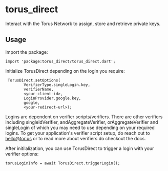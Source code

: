 # torus_direct

Interact with the Torus Network to assign, store and retrieve private keys. 

## Usage 

Import the package:

```
import 'package:torus_direct/torus_direct.dart';
```

Initialize TorusDirect depending on the login you require:

```
 TorusDirect.setOptions(
        VerifierType.singleLogin.key,
        verifierName,
        <your-client-id>,
        LoginProvider.google.key,
        google,
        <your-redirect-url>);
```
Logins are dependent on verifier scripts/verifiers. There are other verifiers including singleIdVerifier, andAggregateVerifier, orAggregateVerifier and singleLogin of which you may need to use depending on your required logins. To get your application's verifier script setup, do reach out to hello@tor.us or to read more about verifiers do checkout the docs.

After initilalization, you can use TorusDirect to trigger a login with your verifier options:

```
torusLoginInfo = await TorusDirect.triggerLogin();
```

